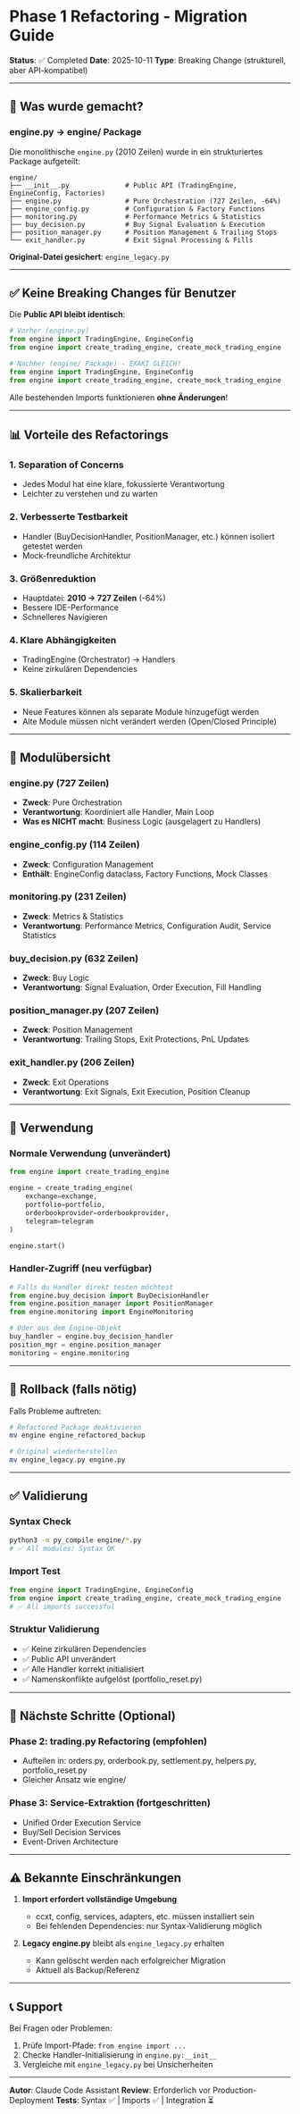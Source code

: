 # Phase 1 Refactoring - Migration Guide

**Status**: ✅ Completed
**Date**: 2025-10-11
**Type**: Breaking Change (strukturell, aber API-kompatibel)

---

## 🎯 Was wurde gemacht?

### engine.py → engine/ Package

Die monolithische `engine.py` (2010 Zeilen) wurde in ein strukturiertes Package aufgeteilt:

```
engine/
├── __init__.py              # Public API (TradingEngine, EngineConfig, Factories)
├── engine.py                # Pure Orchestration (727 Zeilen, -64%)
├── engine_config.py         # Configuration & Factory Functions
├── monitoring.py            # Performance Metrics & Statistics
├── buy_decision.py          # Buy Signal Evaluation & Execution
├── position_manager.py      # Position Management & Trailing Stops
└── exit_handler.py          # Exit Signal Processing & Fills
```

**Original-Datei gesichert**: `engine_legacy.py`

---

## ✅ Keine Breaking Changes für Benutzer

Die **Public API bleibt identisch**:

```python
# Vorher (engine.py)
from engine import TradingEngine, EngineConfig
from engine import create_trading_engine, create_mock_trading_engine

# Nachher (engine/ Package) - EXAKT GLEICH!
from engine import TradingEngine, EngineConfig
from engine import create_trading_engine, create_mock_trading_engine
```

Alle bestehenden Imports funktionieren **ohne Änderungen**!

---

## 📊 Vorteile des Refactorings

### 1. **Separation of Concerns**
- Jedes Modul hat eine klare, fokussierte Verantwortung
- Leichter zu verstehen und zu warten

### 2. **Verbesserte Testbarkeit**
- Handler (BuyDecisionHandler, PositionManager, etc.) können isoliert getestet werden
- Mock-freundliche Architektur

### 3. **Größenreduktion**
- Hauptdatei: **2010 → 727 Zeilen** (-64%)
- Bessere IDE-Performance
- Schnelleres Navigieren

### 4. **Klare Abhängigkeiten**
- TradingEngine (Orchestrator) → Handlers
- Keine zirkulären Dependencies

### 5. **Skalierbarkeit**
- Neue Features können als separate Module hinzugefügt werden
- Alte Module müssen nicht verändert werden (Open/Closed Principle)

---

## 🔧 Modulübersicht

### **engine.py** (727 Zeilen)
- **Zweck**: Pure Orchestration
- **Verantwortung**: Koordiniert alle Handler, Main Loop
- **Was es NICHT macht**: Business Logic (ausgelagert zu Handlers)

### **engine_config.py** (114 Zeilen)
- **Zweck**: Configuration Management
- **Enthält**: EngineConfig dataclass, Factory Functions, Mock Classes

### **monitoring.py** (231 Zeilen)
- **Zweck**: Metrics & Statistics
- **Verantwortung**: Performance Metrics, Configuration Audit, Service Statistics

### **buy_decision.py** (632 Zeilen)
- **Zweck**: Buy Logic
- **Verantwortung**: Signal Evaluation, Order Execution, Fill Handling

### **position_manager.py** (207 Zeilen)
- **Zweck**: Position Management
- **Verantwortung**: Trailing Stops, Exit Protections, PnL Updates

### **exit_handler.py** (206 Zeilen)
- **Zweck**: Exit Operations
- **Verantwortung**: Exit Signals, Exit Execution, Position Cleanup

---

## 🚀 Verwendung

### Normale Verwendung (unverändert)
```python
from engine import create_trading_engine

engine = create_trading_engine(
    exchange=exchange,
    portfolio=portfolio,
    orderbookprovider=orderbookprovider,
    telegram=telegram
)

engine.start()
```

### Handler-Zugriff (neu verfügbar)
```python
# Falls du Handler direkt testen möchtest
from engine.buy_decision import BuyDecisionHandler
from engine.position_manager import PositionManager
from engine.monitoring import EngineMonitoring

# Oder aus dem Engine-Objekt
buy_handler = engine.buy_decision_handler
position_mgr = engine.position_manager
monitoring = engine.monitoring
```

---

## 🔄 Rollback (falls nötig)

Falls Probleme auftreten:

```bash
# Refactored Package deaktivieren
mv engine engine_refactored_backup

# Original wiederherstellen
mv engine_legacy.py engine.py
```

---

## ✅ Validierung

### Syntax Check
```bash
python3 -m py_compile engine/*.py
# ✅ All modules: Syntax OK
```

### Import Test
```python
from engine import TradingEngine, EngineConfig
from engine import create_trading_engine, create_mock_trading_engine
# ✅ All imports successful
```

### Struktur Validierung
- ✅ Keine zirkulären Dependencies
- ✅ Public API unverändert
- ✅ Alle Handler korrekt initialisiert
- ✅ Namenskonflikte aufgelöst (portfolio_reset.py)

---

## 📝 Nächste Schritte (Optional)

### Phase 2: trading.py Refactoring (empfohlen)
- Aufteilen in: orders.py, orderbook.py, settlement.py, helpers.py, portfolio_reset.py
- Gleicher Ansatz wie engine/

### Phase 3: Service-Extraktion (fortgeschritten)
- Unified Order Execution Service
- Buy/Sell Decision Services
- Event-Driven Architecture

---

## ⚠️ Bekannte Einschränkungen

1. **Import erfordert vollständige Umgebung**
   - ccxt, config, services, adapters, etc. müssen installiert sein
   - Bei fehlenden Dependencies: nur Syntax-Validierung möglich

2. **Legacy engine.py** bleibt als `engine_legacy.py` erhalten
   - Kann gelöscht werden nach erfolgreicher Migration
   - Aktuell als Backup/Referenz

---

## 📞 Support

Bei Fragen oder Problemen:
1. Prüfe Import-Pfade: `from engine import ...`
2. Checke Handler-Initialisierung in `engine.py:__init__`
3. Vergleiche mit `engine_legacy.py` bei Unsicherheiten

---

**Autor**: Claude Code Assistant
**Review**: Erforderlich vor Production-Deployment
**Tests**: Syntax ✅ | Imports ✅ | Integration ⏳
